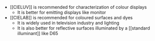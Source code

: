 - [[CIELUV]] is recommended for characterization of colour displays
	- It is better for emitting displays like monitor
- [[CIELAB]] is recommended for coloured surfaces and dyes
	- It is widely used in television industry and lighting
	- It is also better for reflective surfaces illuminated by a [[standard illuminant]] like D65